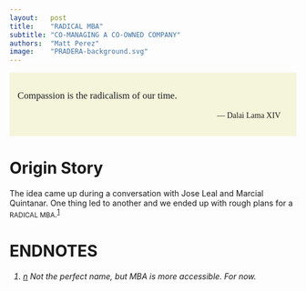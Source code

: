 ```yaml
---
layout:   post
title:    "RADICAL MBA"
subtitle: "CO-MANAGING A CO-OWNED COMPANY"
authors:  "Matt Perez"
image:    "PRADERA-background.svg"
---
```


<div style="display: none;">
 <p>The idea came up during a conversation with Jose Leal and Marcial Quintanar. One thing led to another and we ended up with rough plans for a RADICAL MBA.</p>
</div>

<div style="font-family:american typewrite,serif; background-color:beige; test-aling:justify; padding:1em; ">
 <p  style="font-size:larger; ">Compassion is the radicalism of our time.</p>
 <p style="text-align:right; padding-right:1em; ">&mdash; Dalai Lama XIV</p>
</div>

<h1>Origin Story</h1>
 <p>The idea came up during a conversation with Jose Leal and Marcial Quintanar. One thing led to another and we ended up with rough plans for a <span style="font-size:smaller; ">RADICAL MBA</span>.<sup id="fnref1"><a href="#fn1">1</a></sup></p>

<h1>ENDNOTES</h1>
 <ol>
   <h6>
    <li id="fn1"><a href="#fnref1">n</a> Not the perfect name, but MBA is more accessible. For now.</li>
   </h6>
 </ol>